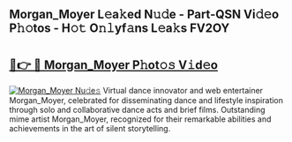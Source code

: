 ## Morgan_Moyer L𝚎a𝚔ed N𝚞𝚍e - Part-QSN Vi𝚍𝚎o P𝚑𝚘tos - H𝚘𝚝 O𝚗𝚕yf𝚊ns L𝚎a𝚔s FV2OY

# <h2><a href="http://kf9zea.oniu.top/?m=Morgan_Moyer">🔗👉 🔴 Morgan_Moyer P𝚑ot𝚘𝚜 V𝚒d𝚎o</a></h2>

[![Morgan_Moyer Nu𝚍e𝚜](https://i.imgur.com/0qMVB7G.gif)](http://kf9zea.oniu.top/?m=Morgan_Moyer)
Virtual dance innovator and web entertainer Morgan_Moyer, celebrated for disseminating dance and lifestyle inspiration through solo and collaborative dance acts and brief films. Outstanding mime artist Morgan_Moyer, recognized for their remarkable abilities and achievements in the art of silent storytelling.  

